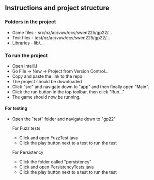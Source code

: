 ## Instructions and project structure

### Folders in the project
* Game files - src/nz/ac/vuw/ecs/swen225/gp22/...
* Test files - test/nz/ac/vuw/ecs/swen225/gp22/...
* Libraries - lib/...


### To run the project
* Open IntelliJ
* Go File -> New -> Project from Version Control...
* Copy and paste the link to the repo
* The project should be downloaded
* Click "src" and navigate down to "app" and then finally open "Main".
* Click the run button in the top toolbar, then click "Run..."
* The game should now be running. 

#### For testing
* Open the "test" folder and navigate down to "gp22"

  For Fuzz tests
  * Click and open FuzzTest.java
  * Click the play button next to a test to run the test
  
  For Persistency
  * Click the folder called "persistency" 
  * Click and open PersistencyTests.java
  * Click the play button next to a test to run the test
